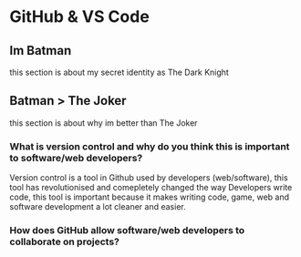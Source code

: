 # GitHub & VS Code
 
## **Im Batman**

this section is about my secret identity as The Dark Knight

## **Batman > The Joker**

this section is about why im better than The Joker

### What is version control and why do you think this is important to software/web developers?

Version control is a tool in Github used by developers (web/software), this tool has revolutionised and comepletely changed the way Developers write code, this tool is important because it makes writing code, game, web and software development a lot cleaner and easier.

### How does GitHub allow software/web developers to collaborate on projects?

